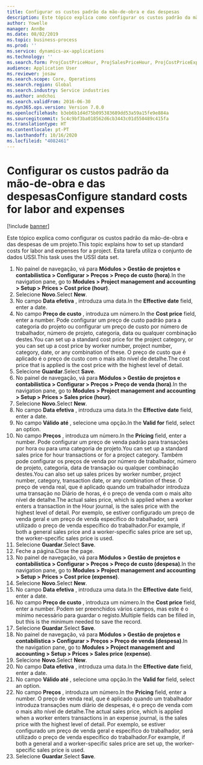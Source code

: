 ```yaml
---
title: Configurar os custos padrão da mão-de-obra e das despesas
description: Este tópico explica como configurar os custos padrão da mão-de-obra e das despesas de um projeto.
author: Yowelle
manager: AnnBe
ms.date: 08/02/2019
ms.topic: business-process
ms.prod: ''
ms.service: dynamics-ax-applications
ms.technology: ''
ms.search.form: ProjCostPriceHour, ProjSalesPriceHour, ProjCostPriceExpense, ProjSalesPriceCost
audience: Application User
ms.reviewer: josaw
ms.search.scope: Core, Operations
ms.search.region: Global
ms.search.industry: Service industries
ms.author: andchoi
ms.search.validFrom: 2016-06-30
ms.dyn365.ops.version: Version 7.0.0
ms.openlocfilehash: b3eb6b1d4d75b095383689dd53a59a15fe9e884a
ms.sourcegitcommit: 5c4c9bf3ba018562d6cb3443c01d550489c415fa
ms.translationtype: HT
ms.contentlocale: pt-PT
ms.lasthandoff: 10/16/2020
ms.locfileid: "4082461"
---
```

# <a name="configure-standard-costs-for-labor-and-expenses"></a><span data-ttu-id="ee264-103">Configurar os custos padrão da mão-de-obra e das despesas</span><span class="sxs-lookup"><span data-stu-id="ee264-103">Configure standard costs for labor and expenses</span></span>

[!include [banner](../../includes/banner.md)]

<span data-ttu-id="ee264-104">Este tópico explica como configurar os custos padrão da mão-de-obra e das despesas de um projeto.</span><span class="sxs-lookup"><span data-stu-id="ee264-104">This topic explains how to set up standard costs for labor and expenses for a project.</span></span> <span data-ttu-id="ee264-105">Esta tarefa utiliza o conjunto de dados USSI.</span><span class="sxs-lookup"><span data-stu-id="ee264-105">This task uses the USSI data set.</span></span>

1. <span data-ttu-id="ee264-106">No painel de navegação, vá para **Módulos > Gestão de projetos e contabilística > Configurar > Preços > Preço de custo (hora)**.</span><span class="sxs-lookup"><span data-stu-id="ee264-106">In the navigation pane, go to **Modules > Project management and accounting > Setup > Prices > Cost price (hour)**.</span></span>
2. <span data-ttu-id="ee264-107">Selecione **Novo**.</span><span class="sxs-lookup"><span data-stu-id="ee264-107">Select **New**.</span></span>
3. <span data-ttu-id="ee264-108">No campo **Data efetiva** , introduza uma data.</span><span class="sxs-lookup"><span data-stu-id="ee264-108">In the **Effective date** field, enter a date.</span></span>
4. <span data-ttu-id="ee264-109">No campo **Preço de custo** , introduza um número.</span><span class="sxs-lookup"><span data-stu-id="ee264-109">In the **Cost price** field, enter a number.</span></span> <span data-ttu-id="ee264-110">Pode configurar um preço de custo padrão para a categoria do projeto ou configurar um preço de custo por número de trabalhador, número de projeto, categoria, data ou qualquer combinação destes.</span><span class="sxs-lookup"><span data-stu-id="ee264-110">You can set up a standard cost price for the project category, or you can set up a cost price by worker number, project number, category, date, or any combination of these.</span></span> <span data-ttu-id="ee264-111">O preço de custo que é aplicado é o preço de custo com o mais alto nível de detalhe.</span><span class="sxs-lookup"><span data-stu-id="ee264-111">The cost price that is applied is the cost price with the highest level of detail.</span></span>  
5. <span data-ttu-id="ee264-112">Selecione **Guardar**.</span><span class="sxs-lookup"><span data-stu-id="ee264-112">Select **Save**.</span></span>
6. <span data-ttu-id="ee264-113">No painel de navegação, vá para **Módulos > Gestão de projetos e contabilística > Configurar > Preços > Preço de venda (hora)**.</span><span class="sxs-lookup"><span data-stu-id="ee264-113">In the navigation pane, go to **Modules > Project management and accounting > Setup > Prices > Sales price (hour)**.</span></span>
7. <span data-ttu-id="ee264-114">Selecione **Novo**.</span><span class="sxs-lookup"><span data-stu-id="ee264-114">Select **New**.</span></span>
8. <span data-ttu-id="ee264-115">No campo **Data efetiva** , introduza uma data.</span><span class="sxs-lookup"><span data-stu-id="ee264-115">In the **Effective date** field, enter a date.</span></span>
9. <span data-ttu-id="ee264-116">No campo **Válido até** , selecione uma opção.</span><span class="sxs-lookup"><span data-stu-id="ee264-116">In the **Valid for** field, select an option.</span></span>
10. <span data-ttu-id="ee264-117">No campo **Preços** , introduza um número.</span><span class="sxs-lookup"><span data-stu-id="ee264-117">In the **Pricing** field, enter a number.</span></span> <span data-ttu-id="ee264-118">Pode configurar um preço de venda padrão para transações por hora ou para uma categoria de projeto.</span><span class="sxs-lookup"><span data-stu-id="ee264-118">You can set up a standard sales price for hour transactions or for a project category.</span></span> <span data-ttu-id="ee264-119">Também pode configurar os preços de venda por número de trabalhador, número de projeto, categoria, data de transação ou qualquer combinação destes.</span><span class="sxs-lookup"><span data-stu-id="ee264-119">You can also set up sales prices by worker number, project number, category, transaction date, or any combination of these.</span></span> <span data-ttu-id="ee264-120">O preço de venda real, que é aplicado quando um trabalhador introduza uma transação no Diário de horas, é o preço de venda com o mais alto nível de detalhe.</span><span class="sxs-lookup"><span data-stu-id="ee264-120">The actual sales price, which is applied when a worker enters a transaction in the Hour journal, is the sales price with the highest level of detail.</span></span> <span data-ttu-id="ee264-121">Por exemplo, se estiver configurado um preço de venda geral e um preço de venda específico do trabalhador, será utilizado o preço de venda específico do trabalhador.</span><span class="sxs-lookup"><span data-stu-id="ee264-121">For example, if both a general sales price and a worker-specific sales price are set up, the worker-specific sales price is used.</span></span>  
11. <span data-ttu-id="ee264-122">Selecione **Guardar**.</span><span class="sxs-lookup"><span data-stu-id="ee264-122">Select **Save**.</span></span>
12. <span data-ttu-id="ee264-123">Feche a página.</span><span class="sxs-lookup"><span data-stu-id="ee264-123">Close the page.</span></span>
13. <span data-ttu-id="ee264-124">No painel de navegação, vá para **Módulos > Gestão de projetos e contabilística > Configurar > Preços > Preço de custo (despesa)**.</span><span class="sxs-lookup"><span data-stu-id="ee264-124">In the navigation pane, go to **Modules > Project management and accounting > Setup > Prices > Cost price (expense)**.</span></span>
14. <span data-ttu-id="ee264-125">Selecione **Novo**.</span><span class="sxs-lookup"><span data-stu-id="ee264-125">Select **New**.</span></span>
15. <span data-ttu-id="ee264-126">No campo **Data efetiva** , introduza uma data.</span><span class="sxs-lookup"><span data-stu-id="ee264-126">In the **Effective date** field, enter a date.</span></span>
16. <span data-ttu-id="ee264-127">No campo **Preço de custo** , introduza um número.</span><span class="sxs-lookup"><span data-stu-id="ee264-127">In the **Cost price** field, enter a number.</span></span> <span data-ttu-id="ee264-128">Podem ser preenchidos vários campos, mas este é o mínimo necessário para guardar o registo.</span><span class="sxs-lookup"><span data-stu-id="ee264-128">Multiple fields can be filled in, but this is the minimum needed to save the record.</span></span>  
17. <span data-ttu-id="ee264-129">Selecione **Guardar**.</span><span class="sxs-lookup"><span data-stu-id="ee264-129">Select **Save**.</span></span>
18. <span data-ttu-id="ee264-130">No painel de navegação, vá para **Módulos > Gestão de projetos e contabilística > Configurar > Preços > Preço de venda (despesa)**.</span><span class="sxs-lookup"><span data-stu-id="ee264-130">In the navigation pane, go to **Modules > Project management and accounting > Setup > Prices > Sales price (expense)**.</span></span>
19. <span data-ttu-id="ee264-131">Selecione **Novo**.</span><span class="sxs-lookup"><span data-stu-id="ee264-131">Select **New**.</span></span>
20. <span data-ttu-id="ee264-132">No campo **Data efetiva** , introduza uma data.</span><span class="sxs-lookup"><span data-stu-id="ee264-132">In the **Effective date** field, enter a date.</span></span>
21. <span data-ttu-id="ee264-133">No campo **Válido até** , selecione uma opção.</span><span class="sxs-lookup"><span data-stu-id="ee264-133">In the **Valid for** field, select an option.</span></span>
22. <span data-ttu-id="ee264-134">No campo **Preços** , introduza um número.</span><span class="sxs-lookup"><span data-stu-id="ee264-134">In the **Pricing** field, enter a number.</span></span> <span data-ttu-id="ee264-135">O preço de venda real, que é aplicado quando um trabalhador introduza transações num diário de despesas, é o preço de venda com o mais alto nível de detalhe.</span><span class="sxs-lookup"><span data-stu-id="ee264-135">The actual sales price, which is applied when a worker enters transactions in an expense journal, is the sales price with the highest level of detail.</span></span> <span data-ttu-id="ee264-136">Por exemplo, se estiver configurado um preço de venda geral e específico do trabalhador, será utilizado o preço de venda específico do trabalhador.</span><span class="sxs-lookup"><span data-stu-id="ee264-136">For example, if both a general and a worker-specific sales price are set up, the worker-specific sales price is used.</span></span>  
23. <span data-ttu-id="ee264-137">Selecione **Guardar**.</span><span class="sxs-lookup"><span data-stu-id="ee264-137">Select **Save**.</span></span>

